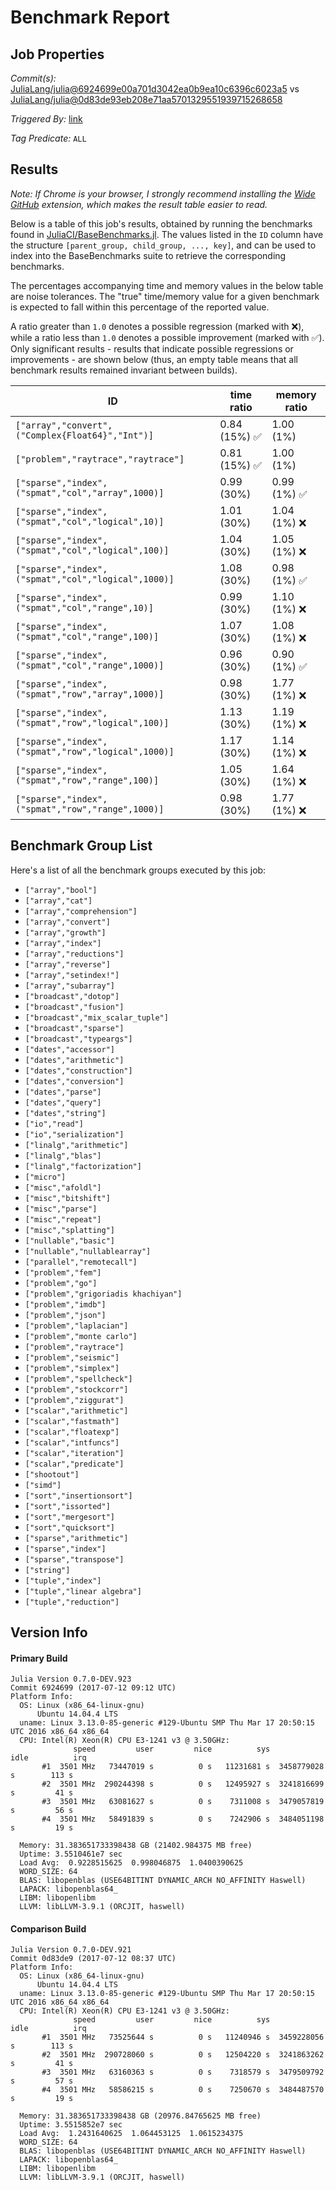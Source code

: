# Benchmark Report

## Job Properties

*Commit(s):* [JuliaLang/julia@6924699e00a701d3042ea0b9ea10c6396c6023a5](https://github.com/JuliaLang/julia/commit/6924699e00a701d3042ea0b9ea10c6396c6023a5) vs [JuliaLang/julia@0d83de93eb208e71aa5701329551939715268658](https://github.com/JuliaLang/julia/commit/0d83de93eb208e71aa5701329551939715268658)

*Triggered By:* [link](https://github.com/JuliaLang/julia/pull/22612#issuecomment-314742438)

*Tag Predicate:* `ALL`

## Results

*Note: If Chrome is your browser, I strongly recommend installing the [Wide GitHub](https://chrome.google.com/webstore/detail/wide-github/kaalofacklcidaampbokdplbklpeldpj?hl=en)
extension, which makes the result table easier to read.*

Below is a table of this job's results, obtained by running the benchmarks found in
[JuliaCI/BaseBenchmarks.jl](https://github.com/JuliaCI/BaseBenchmarks.jl). The values
listed in the `ID` column have the structure `[parent_group, child_group, ..., key]`,
and can be used to index into the BaseBenchmarks suite to retrieve the corresponding
benchmarks.

The percentages accompanying time and memory values in the below table are noise tolerances. The "true"
time/memory value for a given benchmark is expected to fall within this percentage of the reported value.

A ratio greater than `1.0` denotes a possible regression (marked with :x:), while a ratio less
than `1.0` denotes a possible improvement (marked with :white_check_mark:). Only significant results - results
that indicate possible regressions or improvements - are shown below (thus, an empty table means that all
benchmark results remained invariant between builds).

| ID | time ratio | memory ratio |
|----|------------|--------------|
| `["array","convert",("Complex{Float64}","Int")]` | 0.84 (15%) :white_check_mark: | 1.00 (1%)  |
| `["problem","raytrace","raytrace"]` | 0.81 (15%) :white_check_mark: | 1.00 (1%)  |
| `["sparse","index",("spmat","col","array",1000)]` | 0.99 (30%)  | 0.99 (1%) :white_check_mark: |
| `["sparse","index",("spmat","col","logical",10)]` | 1.01 (30%)  | 1.04 (1%) :x: |
| `["sparse","index",("spmat","col","logical",100)]` | 1.04 (30%)  | 1.05 (1%) :x: |
| `["sparse","index",("spmat","col","logical",1000)]` | 1.08 (30%)  | 0.98 (1%) :white_check_mark: |
| `["sparse","index",("spmat","col","range",10)]` | 0.99 (30%)  | 1.10 (1%) :x: |
| `["sparse","index",("spmat","col","range",100)]` | 1.07 (30%)  | 1.08 (1%) :x: |
| `["sparse","index",("spmat","col","range",1000)]` | 0.96 (30%)  | 0.90 (1%) :white_check_mark: |
| `["sparse","index",("spmat","row","array",1000)]` | 0.98 (30%)  | 1.77 (1%) :x: |
| `["sparse","index",("spmat","row","logical",100)]` | 1.13 (30%)  | 1.19 (1%) :x: |
| `["sparse","index",("spmat","row","logical",1000)]` | 1.17 (30%)  | 1.14 (1%) :x: |
| `["sparse","index",("spmat","row","range",100)]` | 1.05 (30%)  | 1.64 (1%) :x: |
| `["sparse","index",("spmat","row","range",1000)]` | 0.98 (30%)  | 1.77 (1%) :x: |

## Benchmark Group List

Here's a list of all the benchmark groups executed by this job:

- `["array","bool"]`
- `["array","cat"]`
- `["array","comprehension"]`
- `["array","convert"]`
- `["array","growth"]`
- `["array","index"]`
- `["array","reductions"]`
- `["array","reverse"]`
- `["array","setindex!"]`
- `["array","subarray"]`
- `["broadcast","dotop"]`
- `["broadcast","fusion"]`
- `["broadcast","mix_scalar_tuple"]`
- `["broadcast","sparse"]`
- `["broadcast","typeargs"]`
- `["dates","accessor"]`
- `["dates","arithmetic"]`
- `["dates","construction"]`
- `["dates","conversion"]`
- `["dates","parse"]`
- `["dates","query"]`
- `["dates","string"]`
- `["io","read"]`
- `["io","serialization"]`
- `["linalg","arithmetic"]`
- `["linalg","blas"]`
- `["linalg","factorization"]`
- `["micro"]`
- `["misc","afoldl"]`
- `["misc","bitshift"]`
- `["misc","parse"]`
- `["misc","repeat"]`
- `["misc","splatting"]`
- `["nullable","basic"]`
- `["nullable","nullablearray"]`
- `["parallel","remotecall"]`
- `["problem","fem"]`
- `["problem","go"]`
- `["problem","grigoriadis khachiyan"]`
- `["problem","imdb"]`
- `["problem","json"]`
- `["problem","laplacian"]`
- `["problem","monte carlo"]`
- `["problem","raytrace"]`
- `["problem","seismic"]`
- `["problem","simplex"]`
- `["problem","spellcheck"]`
- `["problem","stockcorr"]`
- `["problem","ziggurat"]`
- `["scalar","arithmetic"]`
- `["scalar","fastmath"]`
- `["scalar","floatexp"]`
- `["scalar","intfuncs"]`
- `["scalar","iteration"]`
- `["scalar","predicate"]`
- `["shootout"]`
- `["simd"]`
- `["sort","insertionsort"]`
- `["sort","issorted"]`
- `["sort","mergesort"]`
- `["sort","quicksort"]`
- `["sparse","arithmetic"]`
- `["sparse","index"]`
- `["sparse","transpose"]`
- `["string"]`
- `["tuple","index"]`
- `["tuple","linear algebra"]`
- `["tuple","reduction"]`

## Version Info

#### Primary Build

```
Julia Version 0.7.0-DEV.923
Commit 6924699 (2017-07-12 09:12 UTC)
Platform Info:
  OS: Linux (x86_64-linux-gnu)
      Ubuntu 14.04.4 LTS
  uname: Linux 3.13.0-85-generic #129-Ubuntu SMP Thu Mar 17 20:50:15 UTC 2016 x86_64 x86_64
  CPU: Intel(R) Xeon(R) CPU E3-1241 v3 @ 3.50GHz: 
              speed         user         nice          sys         idle          irq
       #1  3501 MHz   73447019 s          0 s   11231681 s  3458779028 s        113 s
       #2  3501 MHz  290244398 s          0 s   12495927 s  3241816699 s         41 s
       #3  3501 MHz   63081627 s          0 s    7311008 s  3479057819 s         56 s
       #4  3501 MHz   58491839 s          0 s    7242906 s  3484051198 s         19 s
       
  Memory: 31.383651733398438 GB (21402.984375 MB free)
  Uptime: 3.5510461e7 sec
  Load Avg:  0.9228515625  0.998046875  1.0400390625
  WORD_SIZE: 64
  BLAS: libopenblas (USE64BITINT DYNAMIC_ARCH NO_AFFINITY Haswell)
  LAPACK: libopenblas64_
  LIBM: libopenlibm
  LLVM: libLLVM-3.9.1 (ORCJIT, haswell)

```

#### Comparison Build

```
Julia Version 0.7.0-DEV.921
Commit 0d83de9 (2017-07-12 08:37 UTC)
Platform Info:
  OS: Linux (x86_64-linux-gnu)
      Ubuntu 14.04.4 LTS
  uname: Linux 3.13.0-85-generic #129-Ubuntu SMP Thu Mar 17 20:50:15 UTC 2016 x86_64 x86_64
  CPU: Intel(R) Xeon(R) CPU E3-1241 v3 @ 3.50GHz: 
              speed         user         nice          sys         idle          irq
       #1  3501 MHz   73525644 s          0 s   11240946 s  3459228056 s        113 s
       #2  3501 MHz  290728060 s          0 s   12504220 s  3241863262 s         41 s
       #3  3501 MHz   63160363 s          0 s    7318579 s  3479509792 s         57 s
       #4  3501 MHz   58586215 s          0 s    7250670 s  3484487570 s         19 s
       
  Memory: 31.383651733398438 GB (20976.84765625 MB free)
  Uptime: 3.5515852e7 sec
  Load Avg:  1.2431640625  1.064453125  1.0615234375
  WORD_SIZE: 64
  BLAS: libopenblas (USE64BITINT DYNAMIC_ARCH NO_AFFINITY Haswell)
  LAPACK: libopenblas64_
  LIBM: libopenlibm
  LLVM: libLLVM-3.9.1 (ORCJIT, haswell)

```
